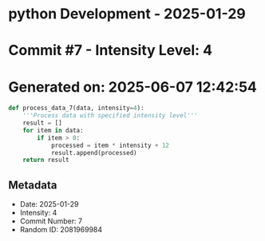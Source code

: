 ﻿# python Development - 2025-01-29
# Commit #7 - Intensity Level: 4
# Generated on: 2025-06-07 12:42:54
```python
def process_data_7(data, intensity=4):
    '''Process data with specified intensity level'''
    result = []
    for item in data:
        if item > 0:
            processed = item * intensity + 12
            result.append(processed)
    return result
```
## Metadata
- Date: 2025-01-29
- Intensity: 4
- Commit Number: 7
- Random ID: 2081969984
